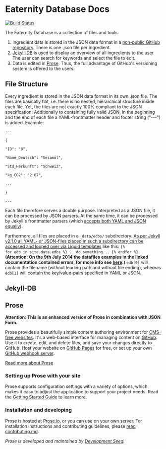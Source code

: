 # Eaternity Database Docs
[![Build Status](https://travis-ci.org/prose/prose.svg?branch=master)](https://travis-ci.org/prose/prose)

The Eaternity Database is a collection of files and tools.
1. Ingredient data is stored in the JSON data format in a [non-public GitHub repository](http://prose.io/#eaternity-agent/Eaternity-Datenbank). There is one .json file per ingredient.
2. [Jekyll-DB](https://github.com/rypan/jekyll-db) is used to display an overview of all ingredients to the user. The user can search for keywords and select the file to edit.
3. Data is edited in [Prose](http://prose.io/). Thus, the full advantage of GitHub's versioning system is offered to the users.

## File Structure
Every ingredient is stored in the JSON data format in its own .json file. The files are basically flat, i.e. there is no nested, hierarchical structure inside each file. Yet, the files are not exactly 100% compliant to the JSON specification: Additionally to containing fully valid JSON, in the beginning and the end of each file a YAML-frontmatter header and footer string ("---") is added. Example: <code>   
\-\-\-  
{  
  "ID": "8",  
  "Name_Deutsch": "Sesamöl",  
  "Std_Herkunft": "Schweiz",  
  "kg_CO2": "2.67",  
  ...  
}  
\-\-\-</code>  

Each file therefore serves a double purpose. Interpreted as a JSON file, it can be processed by JSON parsers. At the same time, it can be processed by Jekyll's frontmatter parsers (which [accepts both YAML and JSON equally](https://github.com/dworthen/js-yaml-front-matter)).

Furthermore, all files are placed in a <code>_data/edbs/</code> subdirectory. [As per Jekyll v2.1.0 all YAML- or JSON-files placed in such a subdirectory can be accessed and looped over via Liquid templates](http://jekyllrb.com/docs/datafiles/) like this: <code>{% for edb in site.data.edbs %} ...do something... {% endfor %}</code>. __(Attention: On the 9th July 2014 the datafiles examples in the linked documentation contained errors, for more info see [here](https://github.com/jekyll/jekyll/pull/2395).)__ <code>edb[0]</code> will contain the filename (without leading path and without file ending), whereas <code>edb[1]</code> will contain the key/value-pairs specified in YAML or JSON. 

## Jekyll-DB


## Prose



__Attention: This is an enhanced version of Prose in combination with JSON Form.__

Prose provides a beautifully simple content authoring environment for [CMS-free websites](http://developmentseed.org/blog/2012/07/27/build-cms-free-websites/). It's a web-based interface for managing content on [GitHub](http://github.com). Use it to create, edit, and delete files, and save your changes directly to GitHub. Host your website on [GitHub Pages](http://pages.github.com) for free, or set up your own [GitHub webhook server](http://developmentseed.org/blog/2013/05/01/introducing-jekyll-hook/).

[Read more about Prose](http://prose.io/#about)

### Setting up Prose with your site

Prose supports configuration settings with a variety of options, which makes it easy to adjust the application to support your project needs. Read the [Getting Started Guide](https://github.com/prose/prose/wiki/Getting-Started) to learn more.

### Installation and developing

Prose is hosted at [Prose.io](http://prose.io), or you can use on your own server. For installation instructions and contributing guidelines, please [read contributing.md](CONTRIBUTING.md).

*Prose is developed and maintained by [Development Seed](http://developmentseed.org).*
